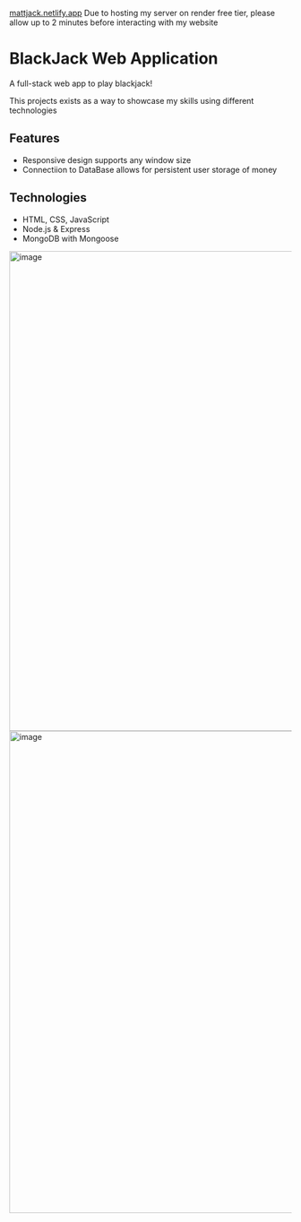 [mattjack.netlify.app](mattjack.netlify.app)
Due to hosting my server on render free tier, please allow up to 2 minutes before 
interacting with my website

# BlackJack Web Application
A full-stack web app to play blackjack!

This projects exists as a way to showcase my skills using different technologies

## Features
- Responsive design supports any window size
- Connectiion to DataBase allows for persistent user storage of money

## Technologies
- HTML, CSS, JavaScript
- Node.js & Express
- MongoDB with Mongoose

<img width="1472" height="857" alt="image" src="https://github.com/user-attachments/assets/c7ab0da7-0d0f-4d3d-b170-6615b33f5c9a" />

<img width="1470" height="861" alt="image" src="https://github.com/user-attachments/assets/d082cafa-feca-4bca-a2d6-afe279acc2d0" />


